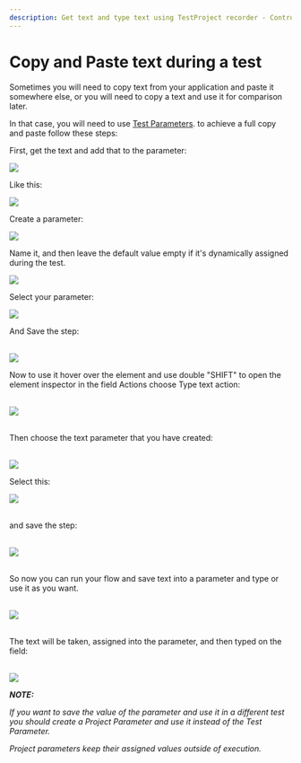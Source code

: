 ```yaml
---
description: Get text and type text using TestProject recorder - Control C / Control V
---
```


# Copy and Paste text during a test

Sometimes you will need to copy text from your application and paste it somewhere else, or you will need to copy a text and use it for comparison later.

In that case, you will need to use [Test Parameters](https://docs.testproject.io/getting-started/create-a-test-step/using-parameters-in-test-steps). to achieve a full copy and paste follow these steps:

First, get the text and add that to the parameter:﻿

![](https://testproject-5b5666821ab7.intercom-attachments-1.com/i/o/403146287/57d6ebc7a5330bf5d63a3d83/b1100e38b00520a5c63abdcd13fc7083e2aa2e11\_2\_690x324.png)

Like this:

![](https://testproject-5b5666821ab7.intercom-attachments-1.com/i/o/403146318/655111b3790808c183af1e30/4b55418900bdcc18bfc20b5554773415a32d0372\_2\_284x500.png)

Create a parameter:

![](https://testproject-5b5666821ab7.intercom-attachments-1.com/i/o/403146341/4697aa7daa85b463f51128a4/f2309fb58653ba0c7e5f691da267974f7540bdda.png)

Name it, and then leave the default value empty if it's dynamically assigned during the test.

![](https://testproject-5b5666821ab7.intercom-attachments-1.com/i/o/403146348/2848a430f7a0b985cb4fa369/012289b0f23346d815d2a8102a229ebe2616141f.png)

Select your parameter:

![](https://testproject-5b5666821ab7.intercom-attachments-1.com/i/o/403146355/aab78e63528e06b15de8c6d6/2492da399e0e5918dce873df46b57f2654b40ed4.png)

And Save the step:\
﻿

![](https://testproject-5b5666821ab7.intercom-attachments-1.com/i/o/403146360/8e16f17c6f69b16aeb123b74/17e90f3b2132abd01a7f3f11e0c46bd58260fd2f.png)

Now to use it hover over the element and use double "SHIFT" to open the element inspector in the field Actions choose Type text action:\
﻿

![](https://testproject-5b5666821ab7.intercom-attachments-1.com/i/o/403146367/535882e46438ef9624a3646f/8ecaa637c5e3b6352b566b991f4be7160e2d5679\_2\_690x215.png)

\
﻿Then choose the text parameter that you have created:\
﻿

![](https://testproject-5b5666821ab7.intercom-attachments-1.com/i/o/403146380/676a764fd2fe62bebfb77311/0bf1150f78d9c6b69dfa5c5407b96bc1b1aacad1\_2\_281x500.png)

Select this:

![](https://testproject-5b5666821ab7.intercom-attachments-1.com/i/o/403146386/2babd0d4a7eecc4de5b8aa0e/54bfaa8cd0827b279ef67739a15d9c4f4734f39c.png)

\
﻿and save the step:\
﻿

![](https://testproject-5b5666821ab7.intercom-attachments-1.com/i/o/403146401/a798b32afa3c1bc19fc1eb27/4a982a8694c54367608a924ec18342d018a6d699\_2\_287x500.png)

\
﻿So now you can run your flow and save text into a parameter and type or use it as you want.\
﻿

![](https://testproject-5b5666821ab7.intercom-attachments-1.com/i/o/403146410/3ad372cfd114daae9e1eb0eb/c10861bf937b5758ce00522495f23235092f01e8.png)

\
﻿The text will be taken, assigned into the parameter, and then typed on the field:\
﻿

![](https://testproject-5b5666821ab7.intercom-attachments-1.com/i/o/403146421/7820ce3422df0be3edbbd8f4/3fed8a6f44db20c5cfb91e1346d088de69542128\_2\_690x369.png)

_**NOTE:**_

_If you want to save the value of the parameter and use it in a different test you should create a Project Parameter and use it instead of the Test Parameter._

_Project parameters keep their assigned values outside of execution._
